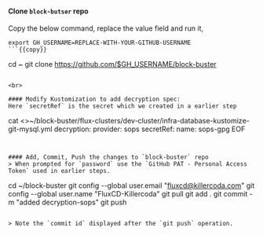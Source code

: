 #### Clone `block-butser` repo
Copy the below command, replace the value field and run it,

```
export GH_USERNAME=REPLACE-WITH-YOUR-GITHUB-USERNAME
```{{copy}}

```
cd ~
git clone https://github.com/$GH_USERNAME/block-buster
```{{exec}}

<br>

#### Modify Kustomization to add decryption spec:
Here `secretRef` is the secret which we created in a earlier step
```
cat <<EOF >>~/block-buster/flux-clusters/dev-cluster/infra-database-kustomize-git-mysql.yml
  decryption:
    provider: sops
    secretRef:
      name: sops-gpg
EOF
```{{exec}}


#### Add, Commit, Push the changes to `block-buster` repo
> When prompted for `password` use the `GitHub PAT - Personal Access Token` used in earlier steps.

```
cd ~/block-buster
git config --global user.email "fluxcd@killercoda.com"
git config --global user.name "FluxCD-Killercoda"
git pull
git add .
git commit -m "added decryption-sops"
git push
```{{exec}}

> Note the `commit id` displayed after the `git push` operation.